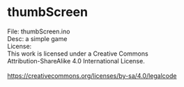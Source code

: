 # thumbScreen
File: thumbScreen.ino</br>
Desc: a simple game</br>
License:</br>
This work is licensed under a Creative Commons</br>
Attribution-ShareAlike 4.0 International License.</br>
</br>
https://creativecommons.org/licenses/by-sa/4.0/legalcode</br>
